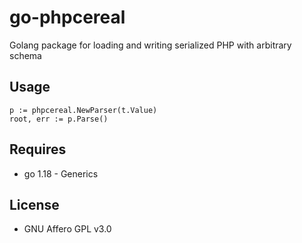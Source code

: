 # go-phpcereal
Golang package for loading and writing serialized PHP with arbitrary schema


## Usage

```
p := phpcereal.NewParser(t.Value)
root, err := p.Parse()
```


## Requires

- go 1.18 - Generics

## License

- GNU Affero GPL v3.0
